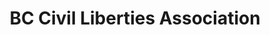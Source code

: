 ---
blog: https://bccla.org/our-work/blog
facebook: https://facebook.com/BCCivLib
logohandle: bccla
sort: bccla
title: BC Civil Liberties Association
twitter: https://x.com/bccla
website: https://bccla.org/
youtube: http://youtube.com/user/BCCivilLiberties
---